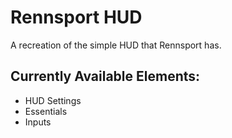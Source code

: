# Rennsport HUD

A recreation of the simple HUD that Rennsport has.

## Currently Available Elements:

- HUD Settings
- Essentials
- Inputs

